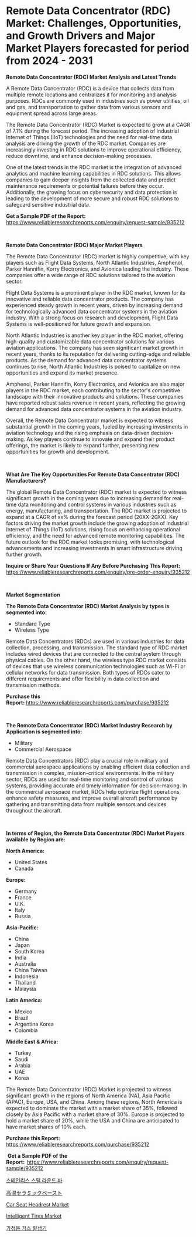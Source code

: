 <p><h1>Remote Data Concentrator (RDC) Market: Challenges, Opportunities, and Growth Drivers and Major Market Players forecasted for period from 2024 - 2031</h1></p><p><strong>Remote Data Concentrator (RDC) Market Analysis and Latest Trends</strong></p>
<p><p>A Remote Data Concentrator (RDC) is a device that collects data from multiple remote locations and centralizes it for monitoring and analysis purposes. RDCs are commonly used in industries such as power utilities, oil and gas, and transportation to gather data from various sensors and equipment spread across large areas.</p><p>The Remote Data Concentrator (RDC) Market is expected to grow at a CAGR of 7.1% during the forecast period. The increasing adoption of Industrial Internet of Things (IIoT) technologies and the need for real-time data analysis are driving the growth of the RDC market. Companies are increasingly investing in RDC solutions to improve operational efficiency, reduce downtime, and enhance decision-making processes.</p><p>One of the latest trends in the RDC market is the integration of advanced analytics and machine learning capabilities in RDC solutions. This allows companies to gain deeper insights from the collected data and predict maintenance requirements or potential failures before they occur. Additionally, the growing focus on cybersecurity and data protection is leading to the development of more secure and robust RDC solutions to safeguard sensitive industrial data.</p></p>
<p><strong>Get a Sample PDF of the Report:&nbsp;</strong> <a href="https://www.reliableresearchreports.com/enquiry/request-sample/935212">https://www.reliableresearchreports.com/enquiry/request-sample/935212</a></p>
<p>&nbsp;</p>
<p><strong>Remote Data Concentrator (RDC) Major Market Players</strong></p>
<p><p>The Remote Data Concentrator (RDC) market is highly competitive, with key players such as Flight Data Systems, North Atlantic Industries, Amphenol, Parker Hannifin, Korry Electronics, and Avionica leading the industry. These companies offer a wide range of RDC solutions tailored to the aviation sector.</p><p>Flight Data Systems is a prominent player in the RDC market, known for its innovative and reliable data concentrator products. The company has experienced steady growth in recent years, driven by increasing demand for technologically advanced data concentrator systems in the aviation industry. With a strong focus on research and development, Flight Data Systems is well-positioned for future growth and expansion.</p><p>North Atlantic Industries is another key player in the RDC market, offering high-quality and customizable data concentrator solutions for various aviation applications. The company has seen significant market growth in recent years, thanks to its reputation for delivering cutting-edge and reliable products. As the demand for advanced data concentrator systems continues to rise, North Atlantic Industries is poised to capitalize on new opportunities and expand its market presence.</p><p>Amphenol, Parker Hannifin, Korry Electronics, and Avionica are also major players in the RDC market, each contributing to the sector's competitive landscape with their innovative products and solutions. These companies have reported robust sales revenue in recent years, reflecting the growing demand for advanced data concentrator systems in the aviation industry.</p><p>Overall, the Remote Data Concentrator market is expected to witness substantial growth in the coming years, fueled by increasing investments in aviation technology and the rising emphasis on data-driven decision-making. As key players continue to innovate and expand their product offerings, the market is likely to expand further, presenting new opportunities for growth and development.</p></p>
<p>&nbsp;</p>
<p><strong>What Are The Key Opportunities For Remote Data Concentrator (RDC) Manufacturers?</strong></p>
<p><p>The global Remote Data Concentrator (RDC) market is expected to witness significant growth in the coming years due to increasing demand for real-time data monitoring and control systems in various industries such as energy, manufacturing, and transportation. The RDC market is projected to expand at a CAGR of xx% during the forecast period (20XX-20XX). Key factors driving the market growth include the growing adoption of Industrial Internet of Things (IIoT) solutions, rising focus on enhancing operational efficiency, and the need for advanced remote monitoring capabilities. The future outlook for the RDC market looks promising, with technological advancements and increasing investments in smart infrastructure driving further growth.</p></p>
<p><strong>Inquire or Share Your Questions If Any Before Purchasing This Report:</strong> <a href="https://www.reliableresearchreports.com/enquiry/pre-order-enquiry/935212">https://www.reliableresearchreports.com/enquiry/pre-order-enquiry/935212</a></p>
<p>&nbsp;</p>
<p><strong>Market Segmentation</strong></p>
<p><strong>The Remote Data Concentrator (RDC) Market Analysis by types is segmented into:</strong></p>
<p><ul><li>Standard Type</li><li>Wireless Type</li></ul></p>
<p><p>Remote Data Concentrators (RDCs) are used in various industries for data collection, processing, and transmission. The standard type of RDC market includes wired devices that are connected to the central system through physical cables. On the other hand, the wireless type RDC market consists of devices that use wireless communication technologies such as Wi-Fi or cellular networks for data transmission. Both types of RDCs cater to different requirements and offer flexibility in data collection and transmission methods.</p></p>
<p><strong>Purchase this Report:&nbsp;</strong><a href="https://www.reliableresearchreports.com/purchase/935212">https://www.reliableresearchreports.com/purchase/935212</a></p>
<p>&nbsp;</p>
<p><strong>The Remote Data Concentrator (RDC) Market Industry Research by Application is segmented into:</strong></p>
<p><ul><li>Military</li><li>Commercial Aerospace</li></ul></p>
<p><p>Remote Data Concentrators (RDC) play a crucial role in military and commercial aerospace applications by enabling efficient data collection and transmission in complex, mission-critical environments. In the military sector, RDCs are used for real-time monitoring and control of various systems, providing accurate and timely information for decision-making. In the commercial aerospace market, RDCs help optimize flight operations, enhance safety measures, and improve overall aircraft performance by gathering and transmitting data from multiple sensors and devices throughout the aircraft.</p></p>
<p>&nbsp;</p>
<p><strong>In terms of Region, the Remote Data Concentrator (RDC) Market Players available by Region are:</strong></p>
<p>
    <p> <strong> North America: </strong>
        <ul>
            <li>United States</li>
            <li>Canada</li>
        </ul>
        </p> 
    <p> <strong> Europe: </strong>
        <ul>
            <li>Germany</li>
            <li>France</li>
            <li>U.K.</li>
            <li>Italy</li>
            <li>Russia</li>
        </ul>
        </p> 
    <p> <strong> Asia-Pacific: </strong>
        <ul>
            <li>China</li>
            <li>Japan</li>
            <li>South Korea</li>
            <li>India</li>
            <li>Australia</li>
            <li>China Taiwan</li>
            <li>Indonesia</li>
            <li>Thailand</li>
            <li>Malaysia</li>
        </ul>
        </p> 
    <p> <strong> Latin America: </strong>
        <ul>
            <li>Mexico</li>
            <li>Brazil</li>
            <li>Argentina Korea</li>
            <li>Colombia</li>
        </ul>
        </p> 
    <p> <strong> Middle East & Africa: </strong>
        <ul>
            <li>Turkey</li>
            <li>Saudi</li>
            <li>Arabia</li>
            <li>UAE</li>
            <li>Korea</li>
        </ul>
    </p>
    </p>
<p><p>The Remote Data Concentrator (RDC) Market is projected to witness significant growth in the regions of North America (NA), Asia Pacific (APAC), Europe, USA, and China. Among these regions, North America is expected to dominate the market with a market share of 35%, followed closely by Asia Pacific with a market share of 30%. Europe is projected to hold a market share of 20%, while the USA and China are anticipated to have market shares of 10% each.</p></p>
<p><strong>Purchase this Report: </strong><a href="https://www.reliableresearchreports.com/purchase/935212">https://www.reliableresearchreports.com/purchase/935212</a></p>
<p>&nbsp;<strong>Get a Sample PDF of the Report:&nbsp;&nbsp;</strong><a href="https://www.reliableresearchreports.com/enquiry/request-sample/935212">https://www.reliableresearchreports.com/enquiry/request-sample/935212</a></p>
<p><strong></strong></p>
<p><p><a href="https://github.com/lzuwsfreyoq70/Market-Research-Report-List-1/blob/main/561089211701.md">스테인리스 스틸 라운드 바</a></p><p><a href="https://github.com/vtbvgl20191192/Market-Research-Report-List-1/blob/main/955737512519.md">高温セラミックペースト</a></p><p><a href="https://issuu.com/reportprime-2/docs/car-seat-headrest-market-size-2030.pptx">Car Seat Headrest Market</a></p><p><a href="https://issuu.com/reportprime-2/docs/intelligent-tires-market-size-2030.pptx">Intelligent Tires Market</a></p><p><a href="https://github.com/TrevorKruvalis5678/Market-Research-Report-List-1/blob/main/737488711702.md">가정용 가스 발생기</a></p></p>